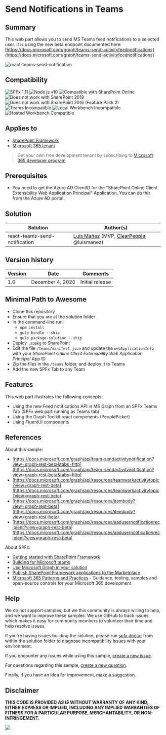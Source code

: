 # Send Notifications in Teams

## Summary

This web part allows you to send MS Teams feed notifications to a selected user. It is using the new beta endpoint documented here: [https://docs.microsoft.com/graph/teams-send-activityfeednotifications](https://docs.microsoft.com/graph/teams-send-activityfeednotifications)

![react-teams-send-notification](./assets/teams-notification-sender.gif)

## Compatibility

![SPFx 1.11](https://img.shields.io/badge/SPFx-1.11.0-green.svg)
![Node.js v10](https://img.shields.io/badge/Node.js-v10-green.svg)
![Compatible with SharePoint Online](https://img.shields.io/badge/SharePoint%20Online-Compatible-green.svg)
![Does not work with SharePoint 2019](https://img.shields.io/badge/SharePoint%20Server%202019-Incompatible-red.svg "SharePoint Server 2019 requires SPFx 1.4.1 or lower")
![Does not work with SharePoint 2016 (Feature Pack 2)](https://img.shields.io/badge/SharePoint%20Server%202016%20(Feature%20Pack%202)-Incompatible-red.svg "SharePoint Server 2016 Feature Pack 2 requires SPFx 1.1")
![Teams Incompatible](https://img.shields.io/badge/Teams-Incompatible-lightgrey.svg)
![Local Workbench Incompatible](https://img.shields.io/badge/Local%20Workbench-Incompatible-red.svg "The solution requires access to Microsoft Graph")
![Hosted Workbench Compatible](https://img.shields.io/badge/Hosted%20Workbench-Compatible-green.svg)


## Applies to

- [SharePoint Framework](https://aka.ms/spfx)
- [Microsoft 365 tenant](https://docs.microsoft.com/sharepoint/dev/spfx/set-up-your-developer-tenant)

> Get your own free development tenant by subscribing to [Microsoft 365 developer program](http://aka.ms/o365devprogram)

## Prerequisites

- You need to get the Azure AD ClientID for the "SharePoint Online Client Extensibility Web Application Principal" Application. You can do this from the Azure AD portal.

## Solution

Solution|Author(s)
--------|---------
react-teams-send-notification | [Luis Mañez](https://github.com/luismanez) (MVP, [ClearPeople](http://www.clearpeople.com), @luismanez)

## Version history

Version|Date|Comments
-------|----|--------
1.0|December 4, 2020|Initial release

## Minimal Path to Awesome

- Clone this repository
- Ensure that you are at the solution folder
- In the command-line run:
  - `npm install`
  - `gulp bundle --ship`
  - `gulp package-solution --ship`
- Deploy `.sppkg` to SharePoint
- Edit the file `/teams/manifest.json` and update the `webApplicationInfo` with your *SharePoint Online Client Extensibility Web Application Principal* App ID
- Zip the files in the `/teams` folder, and deploy it to Teams
- Add the new SPFx Tab to any Team

## Features

This web part illustrates the following concepts:

- Using the new Feed notifications API in MS Graph from an SPFx Teams Tab (SPFx web part running as Teams tab)
- Using the Graph Toolkit react components (PeoplePicker)
- Using FluentUI components

## References

About this sample:

- [https://docs.microsoft.com/graph/api/team-sendactivitynotification?view=graph-rest-beta&tabs=http](https://docs.microsoft.com/graph/api/team-sendactivitynotification?view=graph-rest-beta&tabs=http)
- [https://docs.microsoft.com/graph/api/resources/teamworkactivitytopic?view=graph-rest-beta](https://docs.microsoft.com/graph/api/resources/teamworkactivitytopic?view=graph-rest-beta)
- [https://docs.microsoft.com/graph/api/resources/itembody?view=graph-rest-beta](https://docs.microsoft.com/graph/api/resources/itembody?view=graph-rest-beta)
- [https://docs.microsoft.com/graph/api/resources/aadusernotificationrecipient?view=graph-rest-beta](https://docs.microsoft.com/graph/api/resources/aadusernotificationrecipient?view=graph-rest-beta)


About SPFx:

- [Getting started with SharePoint Framework](https://docs.microsoft.com/sharepoint/dev/spfx/set-up-your-developer-tenant)
- [Building for Microsoft teams](https://docs.microsoft.com/sharepoint/dev/spfx/build-for-teams-overview)
- [Use Microsoft Graph in your solution](https://docs.microsoft.com/sharepoint/dev/spfx/web-parts/get-started/using-microsoft-graph-apis)
- [Publish SharePoint Framework applications to the Marketplace](https://docs.microsoft.com/sharepoint/dev/spfx/publish-to-marketplace-overview)
- [Microsoft 365 Patterns and Practices](https://aka.ms/m365pnp) - Guidance, tooling, samples and open-source controls for your Microsoft 365 development


## Help

We do not support samples, but we this community is always willing to help, and we want to improve these samples. We use GitHub to track issues, which makes it easy for  community members to volunteer their time and help resolve issues.

If you're having issues building the solution, please run [spfx doctor](https://pnp.github.io/cli-microsoft365/cmd/spfx/spfx-doctor/) from within the solution folder to diagnose incompatibility issues with your environment.

If you encounter any issues while using this sample, [create a new issue](https://github.com/pnp/sp-dev-fx-webparts/issues/new?assignees=&labels=Needs%3A+Triage+%3Amag%3A%2Ctype%3Abug-suspected%2Csample%3A%20react-teams-send-notification&template=bug-report.yml&sample=react-teams-send-notification&authors=@luismanez&title=react-teams-send-notification%20-%20).

For questions regarding this sample, [create a new question](https://github.com/pnp/sp-dev-fx-webparts/issues/new?assignees=&labels=Needs%3A+Triage+%3Amag%3A%2Ctype%3Aquestion%2Csample%3A%20react-teams-send-notification&template=question.yml&sample=react-teams-send-notification&authors=@luismanez&title=react-teams-send-notification%20-%20).

Finally, if you have an idea for improvement, [make a suggestion](https://github.com/pnp/sp-dev-fx-webparts/issues/new?assignees=&labels=Needs%3A+Triage+%3Amag%3A%2Ctype%3Aenhancement%2Csample%3A%20react-teams-send-notification&template=question.yml&sample=react-teams-send-notification&authors=@luismanez&title=react-teams-send-notification%20-%20).

## Disclaimer

**THIS CODE IS PROVIDED *AS IS* WITHOUT WARRANTY OF ANY KIND, EITHER EXPRESS OR IMPLIED, INCLUDING ANY IMPLIED WARRANTIES OF FITNESS FOR A PARTICULAR PURPOSE, MERCHANTABILITY, OR NON-INFRINGEMENT.**


<img src="https://pnptelemetry.azurewebsites.net/sp-dev-fx-webparts/samples/react-teams-send-notification" />

